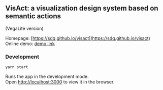 ## VisAct: a visualization design system based on semantic actions

(VegaLite version)

Homepage: [https://sdq.github.io/visact](https://sdq.github.io/visact)<br>
Online demo: [demo link](http://visact.idvxlab.com)

### Development

```
yarn start
```

Runs the app in the development mode.<br>
Open [http://localhost:3000](http://localhost:3000) to view it in the browser.
